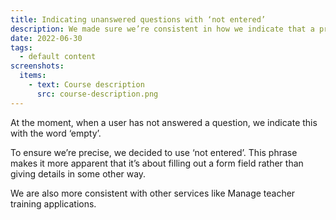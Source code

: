 ```yaml
---
title: Indicating unanswered questions with ‘not entered’
description: We made sure we’re consistent in how we indicate that a provider did not answer a question
date: 2022-06-30
tags:
  - default content
screenshots:
  items:
    - text: Course description
      src: course-description.png
---
```


At the moment, when a user has not answered a question, we indicate this with the word ‘empty’.

To ensure we’re precise, we decided to use ‘not entered’. This phrase makes it more apparent that it’s about filling out a form field rather than giving details in some other way.

We are also more consistent with other services like Manage teacher training applications.
